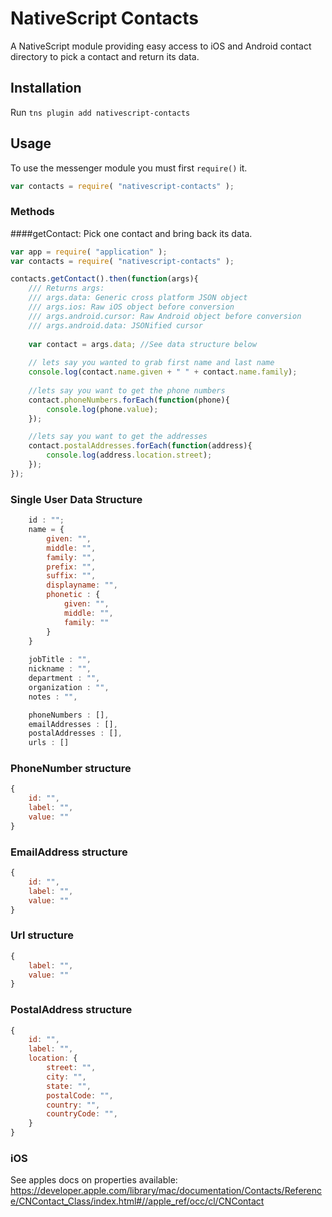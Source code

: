 # NativeScript Contacts

A NativeScript module providing easy access to iOS and Android contact directory to pick a contact and return its data.

## Installation

Run `tns plugin add nativescript-contacts`

## Usage

To use the messenger module you must first `require()` it.

```js
var contacts = require( "nativescript-contacts" );
```

### Methods

####getContact: Pick one contact and bring back its data.

```js
var app = require( "application" );
var contacts = require( "nativescript-contacts" );

contacts.getContact().then(function(args){
    /// Returns args:
    /// args.data: Generic cross platform JSON object
    /// args.ios: Raw iOS object before conversion
    /// args.android.cursor: Raw Android object before conversion
    /// args.android.data: JSONified cursor 
    
    var contact = args.data; //See data structure below
    
    // lets say you wanted to grab first name and last name
    console.log(contact.name.given + " " + contact.name.family);
    
    //lets say you want to get the phone numbers
    contact.phoneNumbers.forEach(function(phone){
        console.log(phone.value);
    });

    //lets say you want to get the addresses
    contact.postalAddresses.forEach(function(address){
        console.log(address.location.street);
    });
});
```

### Single User Data Structure
```js
    id : "";
    name = {
        given: "",
        middle: "",
        family: "",
        prefix: "",
        suffix: "",
        displayname: "",
        phonetic : {
            given: "",
            middle: "",
            family: ""   
        }
    }
    
    jobTitle : "",
    nickname : "",
    department : "",
    organization : "",
    notes : "",

    phoneNumbers : [], 
    emailAddresses : [],
    postalAddresses : [],
    urls : []
```

### PhoneNumber structure
``` js
{
    id: "",
    label: "",
    value: ""
}
```

### EmailAddress structure
``` js
{
    id: "",
    label: "",
    value: ""
}
```

### Url structure
``` js
{
    label: "",
    value: ""
}
```

### PostalAddress structure
``` js
{
    id: "",
    label: "",
    location: {
        street: "",
        city: "",
        state: "",
        postalCode: "",
        country: "",
        countryCode: "",
    }
}
```

### iOS
See apples docs on properties available: 
https://developer.apple.com/library/mac/documentation/Contacts/Reference/CNContact_Class/index.html#//apple_ref/occ/cl/CNContact
